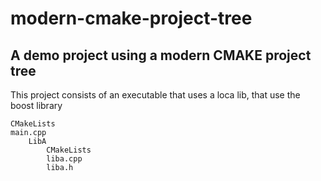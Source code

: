 # modern-cmake-project-tree
## A demo project using a modern CMAKE project tree

This project consists of an executable that uses a loca lib, that use the boost library

```
CMakeLists
main.cpp
    LibA
        CMakeLists
        liba.cpp
        liba.h
```

